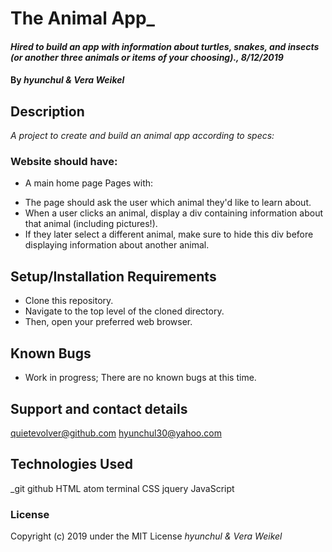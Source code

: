 # The Animal App_

#### _Hired to build an app with information about turtles, snakes, and insects (or another three animals or items of your choosing)., 8/12/2019_

#### By _**hyunchul & Vera Weikel**_

## Description

_A project to create and build an animal app according to specs:_
### Website should have:

* A main home page
Pages with:
- The page should ask the user which animal they'd like to learn about.
- When a user clicks an animal, display a div containing information about that animal (including pictures!).
- If they later select a different animal, make sure to hide this div before displaying information about another animal.

## Setup/Installation Requirements

* Clone this repository.
* Navigate to the top level of the cloned directory.
* Then, open your preferred web browser.

## Known Bugs

* Work in progress; There are no known bugs at this time.

## Support and contact details

 quietevolver@github.com hyunchul30@yahoo.com

## Technologies Used

_git github  HTML atom terminal CSS jquery JavaScript

### License

Copyright (c) 2019 under the MIT License _*hyunchul &  Vera Weikel*_
